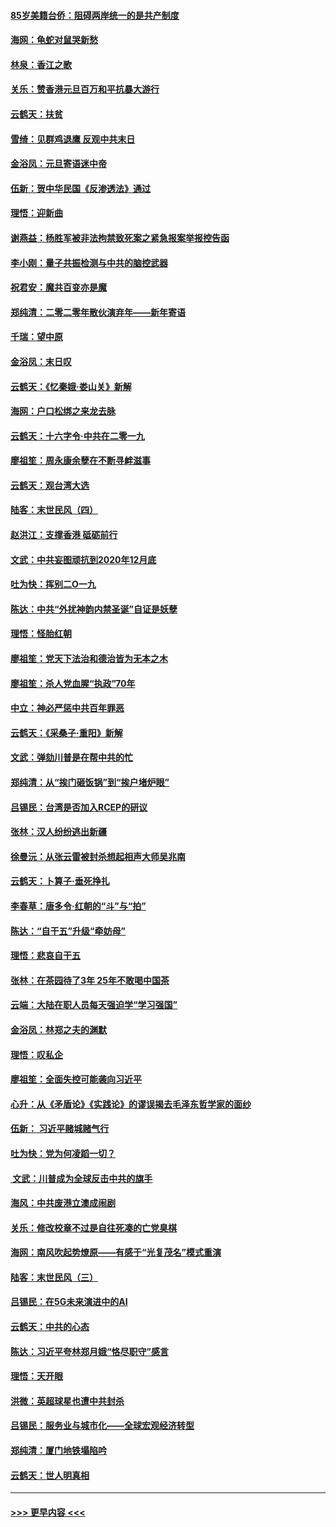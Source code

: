 #### [85岁美籍台侨：阻碍两岸统一的是共产制度](../pages/nsc993/n11765043.md?t=01040033) 
#### [海网：龟蛇对鼠哭新愁](../pages/nsc993/n11764895.md?t=01040033) 
#### [林泉：香江之歌](../pages/nsc993/n11764415.md?t=01040033) 
#### [关乐：赞香港元旦百万和平抗暴大游行](../pages/nsc993/n11764382.md?t=01040033) 
#### [云鹤天：扶贫](../pages/nsc993/n11764245.md?t=01040033) 
#### [雪绮：见群鸡退鹰  反观中共末日](../pages/nsc993/n11762112.md?t=01040033) 
#### [金浴凤：元旦寄语迷中帝](../pages/nsc993/n11761788.md?t=01040033) 
#### [伍新：贺中华民国《反渗透法》通过](../pages/nsc993/n11761994.md?t=01040033) 
#### [理悟：迎新曲](../pages/nsc993/n11761152.md?t=01040033) 
#### [谢燕益：杨胜军被非法拘禁致死案之紧急报案举报控告函](../pages/nsc993/n11756134.md?t=01040033) 
#### [李小刚：量子共振检测与中共的脑控武器](../pages/nsc993/n11754518.md?t=01040033) 
#### [祝君安：魔共百变亦是魔](../pages/nsc993/n11754469.md?t=01040033) 
#### [郑纯清：二零二零年散伙演弃年——新年寄语](../pages/nsc993/n11754195.md?t=01040033) 
#### [千瑞：望中原](../pages/nsc993/n11754159.md?t=01040033) 
#### [金浴凤：末日叹](../pages/nsc993/n11752359.md?t=01040033) 
#### [云鹤天：《忆秦娥‧娄山关》新解](../pages/nsc993/n11752348.md?t=01040033) 
#### [海网：户口松绑之来龙去脉](../pages/nsc993/n11752328.md?t=01040033) 
#### [云鹤天：十六字令‧中共在二零一九](../pages/nsc993/n11752305.md?t=01040033) 
#### [廖祖笙：周永康余孽在不断寻衅滋事](../pages/nsc993/n11751013.md?t=01040033) 
#### [云鹤天：观台湾大选](../pages/nsc993/n11751007.md?t=01040033) 
#### [陆客：末世民风（四）](../pages/nsc993/n11749203.md?t=01040033) 
#### [赵洪江：支撑香港 砥砺前行](../pages/nsc993/n11748482.md?t=01040033) 
#### [文武：中共妄图顽抗到2020年12月底](../pages/nsc993/n11748446.md?t=01040033) 
#### [吐为快：挥别二O一九](../pages/nsc993/n11748411.md?t=01040033) 
#### [陈达：中共“外扰神韵内禁圣诞”自证是妖孽](../pages/nsc993/n11748226.md?t=01040033) 
#### [理悟：怪胎红朝](../pages/nsc993/n11748206.md?t=01040033) 
#### [廖祖笙：党天下法治和德治皆为无本之木](../pages/nsc993/n11748135.md?t=01040033) 
#### [廖祖笙：杀人党血腥“执政”70年](../pages/nsc993/n11745144.md?t=01040033) 
#### [中立：神必严惩中共百年罪恶](../pages/nsc993/n11744970.md?t=01040033) 
#### [云鹤天：《采桑子‧重阳》新解](../pages/nsc993/n11744948.md?t=01040033) 
#### [文武：弹劾川普是在帮中共的忙](../pages/nsc993/n11744758.md?t=01040033) 
#### [郑纯清：从“挨门砸饭锅”到“挨户堵炉眼”](../pages/nsc993/n11744745.md?t=01040033) 
#### [吕锡民：台湾是否加入RCEP的研议](../pages/nsc993/n11744701.md?t=01040033) 
#### [张林：汉人纷纷逃出新疆](../pages/nsc993/n11743530.md?t=01040033) 
#### [徐曼沅：从张云雷被封杀想起相声大师吴兆南](../pages/nsc993/n11741816.md?t=01040033) 
#### [云鹤天：卜算子‧垂死挣扎](../pages/nsc993/n11739956.md?t=01040033) 
#### [李春草：唐多令‧红朝的“斗”与“拍”](../pages/nsc993/n11739830.md?t=01040033) 
#### [陈达：“自干五”升级“牵妨母”](../pages/nsc993/n11739724.md?t=01040033) 
#### [理悟：悲哀自干五](../pages/nsc993/n11739547.md?t=01040033) 
#### [张林：在茶园待了3年 25年不敢喝中国茶](../pages/nsc993/n11739240.md?t=01040033) 
#### [云端：大陆在职人员每天强迫学“学习强国”](../pages/nsc993/n11738735.md?t=01040033) 
#### [金浴凤：林郑之夫的渊默](../pages/nsc993/n11737735.md?t=01040033) 
#### [理悟：叹私企](../pages/nsc993/n11737715.md?t=01040033) 
#### [廖祖笙：全面失控可能袭向习近平](../pages/nsc993/n11737704.md?t=01040033) 
#### [心升：从《矛盾论》《实践论》的谬误揭去毛泽东哲学家的面纱](../pages/nsc993/n11736962.md?t=01040033) 
#### [伍新： 习近平赌城赌气行](../pages/nsc993/n11736929.md?t=01040033) 
#### [吐为快：党为何凌蹈一切？](../pages/nsc993/n11736915.md?t=01040033) 
#### [ 文武：川普成为全球反击中共的旗手](../pages/nsc993/n11736882.md?t=01040033) 
#### [海风：中共废港立澳成闹剧](../pages/nsc993/n11735857.md?t=01040033) 
#### [关乐：修改校章不过是自往死凑的亡党臭棋](../pages/nsc993/n11735097.md?t=01040033) 
#### [海网：南风吹起势燎原——有感于“光复茂名”模式重演](../pages/nsc993/n11732308.md?t=01040033) 
#### [陆客：末世民风（三）](../pages/nsc993/n11732211.md?t=01040033) 
#### [吕锡民：在5G未来演进中的AI](../pages/nsc993/n11730010.md?t=01040033) 
#### [云鹤天：中共的心态](../pages/nsc993/n11729906.md?t=01040033) 
#### [陈达：习近平夸林郑月娥“恪尽职守”感言](../pages/nsc993/n11729881.md?t=01040033) 
#### [理悟：天开眼](../pages/nsc993/n11729699.md?t=01040033) 
#### [洪微：英超球星也遭中共封杀](../pages/nsc993/n11727243.md?t=01040033) 
#### [吕锡民：服务业与城市化——全球宏观经济转型](../pages/nsc993/n11725845.md?t=01040033) 
#### [郑纯清：厦门地铁塌陷吟](../pages/nsc993/n11725813.md?t=01040033) 
#### [云鹤天：世人明真相](../pages/nsc993/n11725621.md?t=01040033) 

----
#### [ >>> 更早内容 <<< ](../indexes/nsc993-earlier.md)
